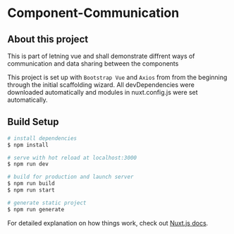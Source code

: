 # Component-Communication

## About this project
This is part of letning vue and shall demonstrate diffrent ways of communication and data sharing between the components

This project is set up with `Bootstrap Vue` and `Axios` from from the beginning through the initial scaffolding wizard.
All devDependencies were downloaded automatically and modules in nuxt.config.js were set automatically.

## Build Setup

```bash
# install dependencies
$ npm install

# serve with hot reload at localhost:3000
$ npm run dev

# build for production and launch server
$ npm run build
$ npm run start

# generate static project
$ npm run generate
```

For detailed explanation on how things work, check out [Nuxt.js docs](https://nuxtjs.org).
